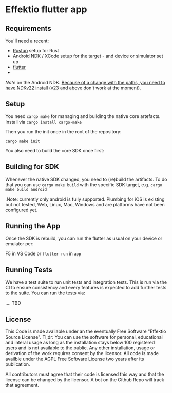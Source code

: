# Effektio flutter app

## Requirements

You'll need a recent:
 - [Rustup](https://rustup.rs/) setup for Rust
 - Android NDK / XCode setup for the target - and device or simulator set up
 - [flutter](https://docs.flutter.dev/get-started/install)
 -
_Note_ on the Android NDK. [Because of a change with the paths, you need to have NDKv22 install](https://github.com/bbqsrc/cargo-ndk/issues/38) (v23 and above don't work at the moment).

## Setup

You need `cargo make` for managing and building the native core artefacts. Install via
`cargo install cargo-make`

Then you run the init once in the root of the repository:

`cargo make init`

You also need to build the core SDK once first:

## Building for SDK

Whenever the native SDK changed, you need to (re)build the artifacts. To do that you can use `cargo make build` with the specific SDK target, e.g. `cargo make build android`

.Note: currently only android is fully supported. Plumbing for iOS is existing but not tested, Web, Linux, Mac, Windows and are platforms have not been configured yet.

## Running the App

Once the SDK is rebuild, you can run the flutter as usual on your device or emulator per:

F5 in VS Code or `flutter run` in `app`

## Running Tests

We have a test suite to run unit tests and integration tests. This is run via the CI to ensure consistency and every features is expected to add further tests to the suite. You can run the tests via:

.... TBD

## License

This Code is made available under an the eventually Free Software "Effektio Source License". Tl;dr: You can use the software for personal, educational and interal usage as long as the installation stays below 100 registered users and is not available to the public. Any other installation, usage or derivation of the work requires consent by the licensor. All code is made availble under the AGPL Free Software License two years after its publication.

All contributors must agree that their code is licensed this way and that the license can be changed by the licensor. A bot on the Github Repo will track that agreement.